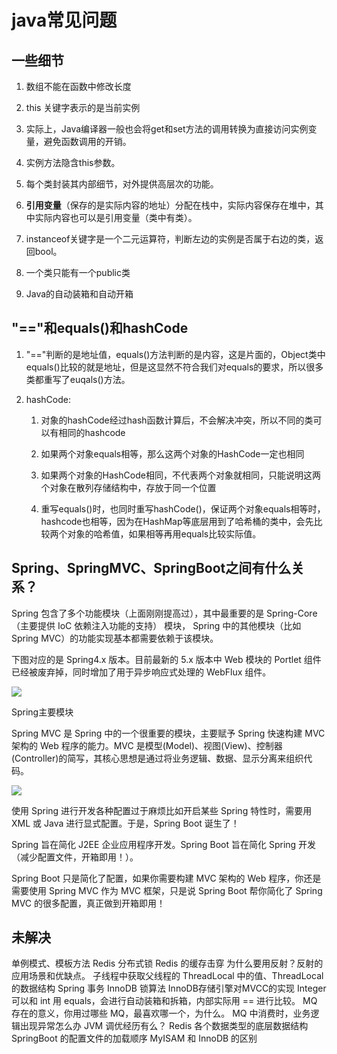 # java常见问题

## 一些细节

1. 数组不能在函数中修改长度

2. this 关键字表示的是当前实例

3. 实际上，Java编译器一般也会将get和set方法的调用转换为直接访问实例变量，避免函数调用的开销。

4. 实例方法隐含this参数。

5. 每个类封装其内部细节，对外提供高层次的功能。

6. **引用变量**（保存的是实际内容的地址）分配在栈中，实际内容保存在堆中，其中实际内容也可以是引用变量（类中有类）。

7. instanceof关键字是一个二元运算符，判断左边的实例是否属于右边的类，返回bool。

8. 一个类只能有一个public类

9. Java的自动装箱和自动开箱

## "=="和equals()和hashCode

1. "=="判断的是地址值，equals()方法判断的是内容，这是片面的，Object类中equals()比较的就是地址，但是这显然不符合我们对equals的要求，所以很多类都重写了euqals()方法。

2. hashCode:

   1. 对象的hashCode经过hash函数计算后，不会解决冲突，所以不同的类可以有相同的hashcode

   2. 如果两个对象equals相等，那么这两个对象的HashCode一定也相同

   3. 如果两个对象的HashCode相同，不代表两个对象就相同，只能说明这两个对象在散列存储结构中，存放于同一个位置

   4. 重写equals()时，也同时重写hashCode()，保证两个对象equals相等时，hashcode也相等，因为在HashMap等底层用到了哈希桶的类中，会先比较两个对象的哈希值，如果相等再用equals比较实际值。

## Spring、SpringMVC、SpringBoot之间有什么关系？

Spring 包含了多个功能模块（上面刚刚提高过），其中最重要的是 Spring-Core（主要提供 IoC 依赖注入功能的支持） 模块， Spring 中的其他模块（比如 Spring MVC）的功能实现基本都需要依赖于该模块。

下图对应的是 Spring4.x 版本。目前最新的 5.x 版本中 Web 模块的 Portlet 组件已经被废弃掉，同时增加了用于异步响应式处理的 WebFlux 组件。

![](https://raw.github.com/Missyesterday/picgo/main/picgo/20220408185015.png)

Spring主要模块

Spring MVC 是 Spring 中的一个很重要的模块，主要赋予 Spring 快速构建 MVC 架构的 Web 程序的能力。MVC 是模型(Model)、视图(View)、控制器(Controller)的简写，其核心思想是通过将业务逻辑、数据、显示分离来组织代码。

![](<https://raw.github.com/Missyesterday/picgo/main/picgo/20220408185051.png>)

使用 Spring 进行开发各种配置过于麻烦比如开启某些 Spring 特性时，需要用 XML 或 Java 进行显式配置。于是，Spring Boot 诞生了！

Spring 旨在简化 J2EE 企业应用程序开发。Spring Boot 旨在简化 Spring 开发（减少配置文件，开箱即用！）。

Spring Boot 只是简化了配置，如果你需要构建 MVC 架构的 Web 程序，你还是需要使用 Spring MVC 作为 MVC 框架，只是说 Spring Boot 帮你简化了 Spring MVC 的很多配置，真正做到开箱即用！

## 未解决

单例模式、模板方法
Redis 分布式锁
Redis 的缓存击穿
为什么要用反射？反射的应用场景和优缺点。
子线程中获取父线程的 ThreadLocal 中的值、ThreadLocal 的数据结构
Spring 事务
InnoDB 锁算法
InnoDB存储引擎对MVCC的实现
Integer 可以和 int 用 equals，会进行自动装箱和拆箱，内部实际用 == 进行比较。
MQ 存在的意义，你用过哪些 MQ，最喜欢哪一个，为什么。
MQ 中消费时，业务逻辑出现异常怎么办
JVM 调优经历有么？
Redis 各个数据类型的底层数据结构
SpringBoot 的配置文件的加载顺序
MyISAM 和 InnoDB 的区别